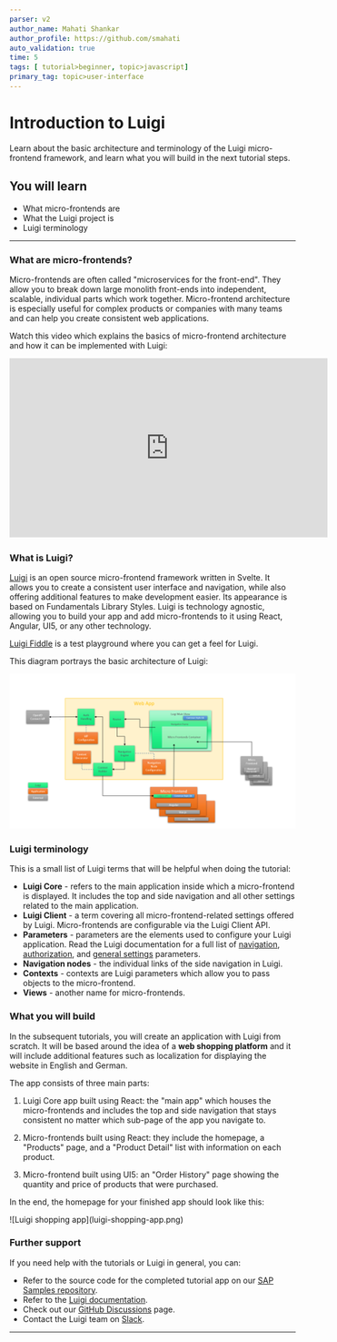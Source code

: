 ```yaml
---
parser: v2
author_name: Mahati Shankar
author_profile: https://github.com/smahati
auto_validation: true
time: 5
tags: [ tutorial>beginner, topic>javascript]
primary_tag: topic>user-interface
---
```


# Introduction to Luigi
<!-- description --> Learn about the basic architecture and terminology of the Luigi micro-frontend framework, and learn what you will build in the next tutorial steps.

## You will learn
  - What micro-frontends are
  - What the Luigi project is
  - Luigi terminology

---

### What are micro-frontends?


Micro-frontends are often called "microservices for the front-end". They allow you to break down large monolith front-ends into independent, scalable, individual parts which work together. Micro-frontend architecture is especially useful for complex products or companies with many teams and can help you create consistent web applications.

Watch this video which explains the basics of micro-frontend architecture and how it can be implemented with Luigi:

<iframe width="560" height="315" src="https://www.youtube.com/embed/Bjp1_yvtR4Y" frameborder="0" allowfullscreen></iframe>


### What is Luigi?


[Luigi](https://luigi-project.io) is an open source micro-frontend framework written in Svelte. It allows you to create a consistent user interface and navigation, while also offering additional features to make development easier. Its appearance is based on Fundamentals Library Styles. Luigi is technology agnostic, allowing you to build your app and add micro-frontends to it using React, Angular, UI5, or any other technology.

[Luigi Fiddle](https://fiddle.luigi-project.io) is a test playground where you can get a feel for Luigi.

This diagram portrays the basic architecture of Luigi:

![Luigi architecture](architecture.png)



### Luigi terminology


This is a small list of Luigi terms that will be helpful when doing the tutorial:

- **Luigi Core** - refers to the main application inside which a micro-frontend is displayed. It includes the top and side navigation and all other settings related to the main application.
- **Luigi Client** - a term covering all micro-frontend-related settings offered by Luigi. Micro-frontends are configurable via the Luigi Client API.
- **Parameters** - parameters are the elements used to configure your Luigi application. Read the Luigi documentation for a full list of [navigation](https://docs.luigi-project.io/docs/navigation-parameters-reference), [authorization](https://docs.luigi-project.io/docs/authorization-configuration), and [general settings](https://docs.luigi-project.io/docs/general-settings) parameters.
- **Navigation nodes** - the individual links of the side navigation in Luigi.
- **Contexts** - contexts are Luigi parameters which allow you to pass objects to the micro-frontend.
- **Views** - another name for micro-frontends.



### What you will build


In the subsequent tutorials, you will create an application with Luigi from scratch. It will be based around the idea of a **web shopping platform** and it will include additional features such as localization for displaying the website in English and German.

The app consists of three main parts:

1. Luigi Core app built using React: the "main app" which houses the micro-frontends and includes the top and side navigation that stays consistent no matter which sub-page of the app you navigate to.

2. Micro-frontends built using React: they include the homepage, a "Products" page, and a "Product Detail" list with information on each product.

3. Micro-frontend built using UI5: an "Order History" page showing the quantity and price of products that were purchased.

In the end, the homepage for your finished app should look like this:

<!-- border -->![Luigi shopping app](luigi-shopping-app.png)


### Further support


If you need help with the tutorials or Luigi in general, you can:

- Refer to the source code for the completed tutorial app on our [SAP Samples repository](https://github.com/SAP-samples/luigi-micro-frontend-application).  
- Refer to the [Luigi documentation](https://docs.luigi-project.io/docs/getting-started).
- Check out our [GitHub Discussions](https://github.com/SAP/luigi/discussions) page.
- Contact the Luigi team on [Slack](https://slack.luigi-project.io).







---

